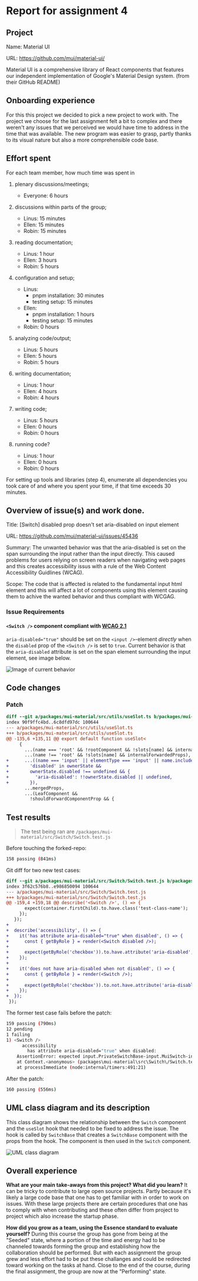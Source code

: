 # Report for assignment 4

## Project

Name: Material UI

URL: https://github.com/mui/material-ui/

Material UI is a comprehensive library of React components that features our independent implementation of Google's Material Design system. (from their GitHub README)

## Onboarding experience

For this this project we decided to pick a new project to work with. The project we choose for the last assignment felt a bit to complex and there weren't any issues 
that we perceived we would have time to address in the time that was available. The new program was easier to grasp, partly thanks to its visual nature but also a more comprehensible code base. 

## Effort spent

For each team member, how much time was spent in

1. plenary discussions/meetings;
    - Everyone: 6 hours

2. discussions within parts of the group;
    - Linus: 15 minutes
    - Ellen: 15 minutes
    - Robin: 15 minutes

3. reading documentation;
    - Linus: 1 hour
    - Ellen: 3 hours
    - Robin: 5 hours

4. configuration and setup;
    - Linus:
      - pnpm installation: 30 minutes
      - testing setup: 15 minutes
    - Ellen: 
      - pnpm installation: 1 hours
      - testing setup: 15 minutes
    - Robin: 0 hours

5. analyzing code/output;
    - Linus: 5 hours
    - Ellen: 5 hours
    - Robin: 5 hours

6. writing documentation;
    - Linus: 1 hour
    - Ellen: 4 hours
    - Robin: 4 hours

7. writing code;
    - Linus: 5 hours
    - Ellen: 0 hours
    - Robin: 0 hours

8. running code?
    - Linus: 1 hour
    - Ellen: 0 hours
    - Robin: 0 hours

For setting up tools and libraries (step 4), enumerate all dependencies
you took care of and where you spent your time, if that time exceeds
30 minutes.

## Overview of issue(s) and work done.

Title: [Switch] disabled prop doesn't set aria-disabled on input element

URL: https://github.com/mui/material-ui/issues/45436

Summary: The unwanted behavior was that the aria-disabled is set on the span surrounding the input rather than the input directly. This caused problems for users relying on screen readers when navigating web pages and this creates accessibility issus with a rule of the Web Content Accessibility Guidlines (WCAG).

Scope: The code that is affected is related to the fundamental input html element and this will affect a lot of components using this element causing them to achive the wanted behavior and thus compliant with WCGAG.

### Issue Requirements

#### `<Switch />` component compliant with [WCAG 2.1](https://www.w3.org/TR/WCAG21/)

`aria-disabled="true"` should be set on the `<input />`-element *directly* when the `disabled` prop of the `<Switch />` is set to `true`. Current behavior is that the `aria-disabled` attribute is set on the span element surrounding the input element, see image below.

![Image of current behavior](issue.png)

## Code changes

### Patch

```diff
diff --git a/packages/mui-material/src/utils/useSlot.ts b/packages/mui-material/src/utils/useSlot.ts
index 90f9ffc4bd..6c8dfd97dc 100644
--- a/packages/mui-material/src/utils/useSlot.ts
+++ b/packages/mui-material/src/utils/useSlot.ts
@@ -135,6 +135,11 @@ export default function useSlot<
     {
       ...(name === 'root' && !rootComponent && !slots[name] && internalForwardedProps),
       ...(name !== 'root' && !slots[name] && internalForwardedProps),
+      ...((name === 'input' || elementType === 'input' || name.includes('input')) &&
+        'disabled' in ownerState &&
+        ownerState.disabled !== undefined && {
+          'aria-disabled': !!ownerState.disabled || undefined,
+        }),
       ...mergedProps,
       ...(LeafComponent &&
         !shouldForwardComponentProp && {
```


## Test results

>The test being ran are `/packages/mui-material/src/Switch/Switch.test.js`

Before touching the forked-repo:
```bash
158 passing (841ms)
```

Git diff for two new test cases:
```diff
diff --git a/packages/mui-material/src/Switch/Switch.test.js b/packages/mui-material/src/Switch/Switch.test.js
index 3f62c576b8..e986850094 100644
--- a/packages/mui-material/src/Switch/Switch.test.js
+++ b/packages/mui-material/src/Switch/Switch.test.js
@@ -159,4 +159,18 @@ describe('<Switch />', () => {
       expect(container.firstChild).to.have.class('test-class-name');
     });
   });
+
+  describe('accessibility', () => {
+    it('has attribute aria-disabled="true" when disabled', () => {
+      const { getByRole } = render(<Switch disabled />);
+
+      expect(getByRole('checkbox')).to.have.attribute('aria-disabled', 'true');
+    });
+
+    it('does not have aria-disabled when not disabled', () => {
+      const { getByRole } = render(<Switch />);
+
+      expect(getByRole('checkbox')).to.not.have.attribute('aria-disabled');
+    });
+  });
 });
```

The former test case fails before the patch:
```bash
159 passing (790ms)
12 pending
1 failing
1) <Switch />
      accessibility
        has attribute aria-disabled="true" when disabled:
    AssertionError: expected input.PrivateSwitchBase-input.MuiSwitch-input.emotion-client-render-j8yymo[disabled][type="checkbox"] to have an attribute 'aria-disabled'
    at Context.<anonymous> (packages\mui-material\src\Switch\/Switch.test.js:167:45)
    at processImmediate (node:internal/timers:491:21)
```

After the patch:
```bash
160 passing (556ms)
```

## UML class diagram and its description

This class diagram shows the relationship between the `Switch` component and the `useSlot` hook that needed to be fixed to address the issue. The hook is called by `SwitchBase` that creates a `SwitchBase` component with the props from the hook. The component is then used in the `Switch` component.

![UML class diagram](MUI-light.png)

## Overall experience

**What are your main take-aways from this project? What did you learn?**
It can be tricky to contribute to large open source projects. Partly because it's likely a large code base that one has to get familiar with in order to work on issues. With these large projects there are certain procedures that one has to comply with when contributing and these often differ from project to project which also increase the startup phase.

**How did you grow as a team, using the Essence standard to evaluate yourself?**
During this course the group has gone from being at the "Seeded" state, where a portion of the time and energy had to be channeled towards forming the group and establishing how the collaboration should be performed. But with each assignment the group grew and less effort had to be put these challanges and could be redirected toward working on the tasks at hand. Close to the end of the course, during the final assignment, the group are now at the "Performing" state.